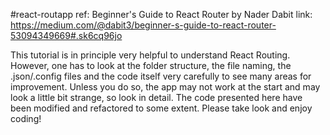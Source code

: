 #react-routapp
ref:  Beginner's Guide to React Router by Nader Dabit
link: https://medium.com/@dabit3/beginner-s-guide-to-react-router-53094349669#.sk6cq96jo

This tutorial is in principle very helpful to understand React Routing.  However, one has to look at the folder structure, the file naming, the .json/.config files and the code itself very carefully to see many areas for improvement.  Unless you do so, the app may not work at the start and may look a little bit strange, so look in detail.  The code presented here have been modified and refactored to some extent.  Please take look and enjoy coding!

